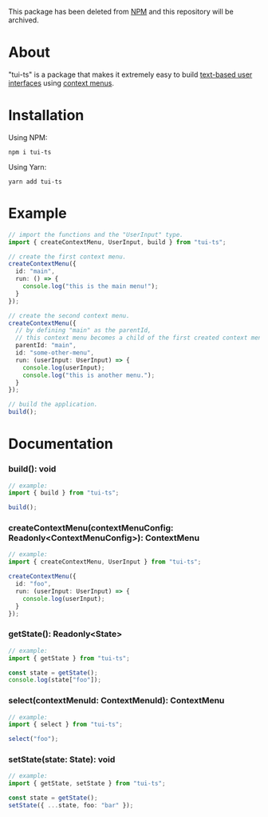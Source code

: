 This package has been deleted from [NPM](https://www.npmjs.com/) and this repository will be archived.

# About

"tui-ts" is a package that makes it extremely easy to build [text-based user interfaces](https://en.wikipedia.org/wiki/Text-based_user_interface) using [context menus](https://en.wikipedia.org/wiki/Context_menu).

# Installation

Using NPM:

```
npm i tui-ts
```

Using Yarn:

```
yarn add tui-ts
```

# Example

```ts
// import the functions and the "UserInput" type.
import { createContextMenu, UserInput, build } from "tui-ts";

// create the first context menu.
createContextMenu({
  id: "main",
  run: () => {
    console.log("this is the main menu!");
  }
});

// create the second context menu.
createContextMenu({
  // by defining "main" as the parentId,
  // this context menu becomes a child of the first created context menu.
  parentId: "main",
  id: "some-other-menu",
  run: (userInput: UserInput) => {
    console.log(userInput);
    console.log("this is another menu.");
  }
});

// build the application.
build();
```

# Documentation

### build(): void

```ts
// example:
import { build } from "tui-ts";

build();
```

### createContextMenu(contextMenuConfig: Readonly\<ContextMenuConfig>): ContextMenu

```ts
// example:
import { createContextMenu, UserInput } from "tui-ts";

createContextMenu({
  id: "foo",
  run: (userInput: UserInput) => {
    console.log(userInput);
  }
});
```

### getState(): Readonly\<State>

```ts
// example:
import { getState } from "tui-ts";

const state = getState();
console.log(state["foo"]);
```

### select(contextMenuId: ContextMenuId): ContextMenu

```ts
// example:
import { select } from "tui-ts";

select("foo");
```

### setState(state: State): void

```ts
// example:
import { getState, setState } from "tui-ts";

const state = getState();
setState({ ...state, foo: "bar" });
```

